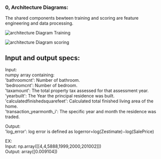 ### 0, Architecture Diagrams:

The shared components bewteen training and scoring are feature engineering and data processing.

![architecture Diagram Training](https://user-images.githubusercontent.com/56213599/76169583-e406ca80-6136-11ea-99b0-ba9486c31a31.png)

![architecture Diagram scoring](https://user-images.githubusercontent.com/56213599/76169599-04368980-6137-11ea-9210-bc188d53b117.png)

## Input and output specs:<br />
Input: <br />
numpy array containing: <br />
'bathroomcnt': Number of bathroom. <br />
'bedroomcnt': Number of bedroom. <br />
'taxamount': The total property tax assessed for that assessment year. <br />
'yearbuilt': The Year the principal residence was built. <br />
'calculatedfinishedsquarefeet': Calculated total finished living area of the home. <br />
'transaction_yearmonth_i': The specific year and month the residence was traded.  <br />

Output: <br />
'log_error': log error is defined as logerror=log(Zestimate)−log(SalePrice)  <br />

EX: <br />
Input: np.array([[4,4,5888,1999,2000,201002]]) <br />
Output: array([0.009104])  <br />
